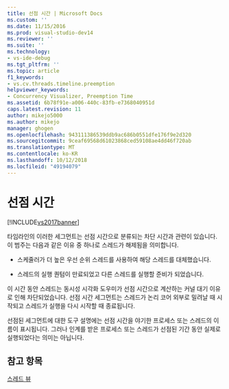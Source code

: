 ```yaml
---
title: 선점 시간 | Microsoft Docs
ms.custom: ''
ms.date: 11/15/2016
ms.prod: visual-studio-dev14
ms.reviewer: ''
ms.suite: ''
ms.technology:
- vs-ide-debug
ms.tgt_pltfrm: ''
ms.topic: article
f1_keywords:
- vs.cv.threads.timeline.preemption
helpviewer_keywords:
- Concurrency Visualizer, Preemption Time
ms.assetid: 6b78f91e-a006-440c-83fb-e7368040951d
caps.latest.revision: 11
author: mikejo5000
ms.author: mikejo
manager: ghogen
ms.openlocfilehash: 943111386539ddb9ac686b0551dfe176f9e2d320
ms.sourcegitcommit: 9ceaf69568d61023868ced59108ae4dd46f720ab
ms.translationtype: MT
ms.contentlocale: ko-KR
ms.lasthandoff: 10/12/2018
ms.locfileid: "49194079"
---
```

# <a name="preemption-time"></a>선점 시간
[!INCLUDE[vs2017banner](../includes/vs2017banner.md)]

타임라인의 이러한 세그먼트는 선점 시간으로 분류되는 차단 시간과 관련이 있습니다. 이 범주는 다음과 같은 이유 중 하나로 스레드가 해제됨을 의미합니다.  
  
-   스케줄러가 더 높은 우선 순위 스레드를 사용하여 해당 스레드를 대체했습니다.  
  
-   스레드의 실행 퀀텀이 만료되었고 다른 스레드를 실행할 준비가 되었습니다.  
  
 이 시간 동안 스레드는 동시성 시각화 도우미가 선점 시간으로 계산하는 커널 대기 이유로 인해 차단되었습니다. 선점 시간 세그먼트는 스레드가 논리 코어 외부로 밀려날 때 시작되고 스레드가 실행을 다시 시작할 때 종료됩니다.  
  
 선점된 세그먼트에 대한 도구 설명에는 선점 시간을 야기한 프로세스 또는 스레드의 이름이 표시됩니다. 그러나 인계를 받은 프로세스 또는 스레드가 선점된 기간 동안 실제로 실행되었다는 의미는 아닙니다.  
  
## <a name="see-also"></a>참고 항목  
 [스레드 뷰](../profiling/threads-view-parallel-performance.md)



